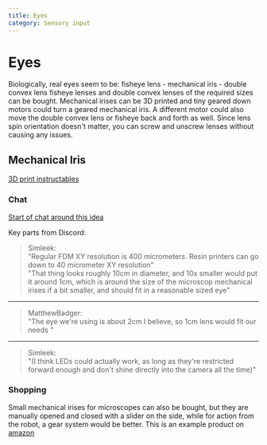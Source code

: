 ```yaml
---
title: Eyes
category: Sensory input
---
```


# Eyes

Biologically, real eyes seem to be: fisheye lens - mechanical iris - double convex lens
fisheye lenses and double convex lenses of the required sizes can be bought.
Mechanical irises can be 3D printed and tiny geared down motors could turn a geared mechanical iris.
A different motor could also move the double convex lens or fisheye back and forth as well. Since lens spin orientation doesn't matter, you can screw and unscrew lenses without causing any issues.

## Mechanical Iris

[3D print instructables](https://www.instructables.com/3d-Printed-Mechanical-Iris/)

### Chat

[Start of chat around this idea](https://discord.com/channels/574720535888396288/1337733692709146674/1349901734310314014)

Key parts from Discord:
>Simleek:\
>"Regular FDM XY resolution is 400 micrometers. Resin printers can go down to 40 micrometer XY resolution"\
>"That thing looks roughly 10cm in diameter, and 10x smaller would put it around 1cm, which is around the size of the microscop mechanical irises if a bit smaller, and should fit in a reasonable sized eye"
---
>MatthewBadger:\
>"The eye we're using is about 2cm I believe, so 1cm lens would fit our needs "
---
>Simleek:\
>"(I think LEDs could actually work, as long as they're restricted forward enough and don't shine directly into the camera all the time)"

### Shopping

Small mechanical irises for microscopes can also be bought, but they are manually opened and closed with a slider on the side, while for action from the robot, a gear system would be better. This is an example product on [amazon](https://www.amazon.com/Srutueo-Adjustable-Mechanical-Microscope-500042571A4/dp/B0D4GXTLK5)
